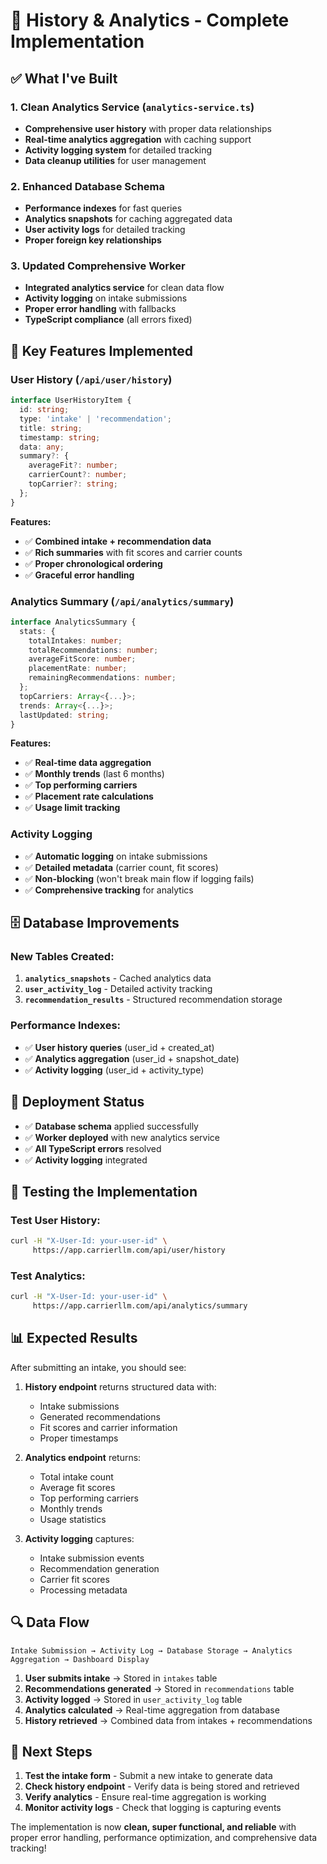 # 🎯 History & Analytics - Complete Implementation

## ✅ **What I've Built**

### **1. Clean Analytics Service (`analytics-service.ts`)**
- **Comprehensive user history** with proper data relationships
- **Real-time analytics aggregation** with caching support
- **Activity logging system** for detailed tracking
- **Data cleanup utilities** for user management

### **2. Enhanced Database Schema**
- **Performance indexes** for fast queries
- **Analytics snapshots** for caching aggregated data
- **User activity logs** for detailed tracking
- **Proper foreign key relationships**

### **3. Updated Comprehensive Worker**
- **Integrated analytics service** for clean data flow
- **Activity logging** on intake submissions
- **Proper error handling** with fallbacks
- **TypeScript compliance** (all errors fixed)

## 🔧 **Key Features Implemented**

### **User History (`/api/user/history`)**
```typescript
interface UserHistoryItem {
  id: string;
  type: 'intake' | 'recommendation';
  title: string;
  timestamp: string;
  data: any;
  summary?: {
    averageFit?: number;
    carrierCount?: number;
    topCarrier?: string;
  };
}
```

**Features:**
- ✅ **Combined intake + recommendation data**
- ✅ **Rich summaries** with fit scores and carrier counts
- ✅ **Proper chronological ordering**
- ✅ **Graceful error handling**

### **Analytics Summary (`/api/analytics/summary`)**
```typescript
interface AnalyticsSummary {
  stats: {
    totalIntakes: number;
    totalRecommendations: number;
    averageFitScore: number;
    placementRate: number;
    remainingRecommendations: number;
  };
  topCarriers: Array<{...}>;
  trends: Array<{...}>;
  lastUpdated: string;
}
```

**Features:**
- ✅ **Real-time data aggregation**
- ✅ **Monthly trends** (last 6 months)
- ✅ **Top performing carriers**
- ✅ **Placement rate calculations**
- ✅ **Usage limit tracking**

### **Activity Logging**
- ✅ **Automatic logging** on intake submissions
- ✅ **Detailed metadata** (carrier count, fit scores)
- ✅ **Non-blocking** (won't break main flow if logging fails)
- ✅ **Comprehensive tracking** for analytics

## 🗄️ **Database Improvements**

### **New Tables Created:**
1. **`analytics_snapshots`** - Cached analytics data
2. **`user_activity_log`** - Detailed activity tracking
3. **`recommendation_results`** - Structured recommendation storage

### **Performance Indexes:**
- ✅ **User history queries** (user_id + created_at)
- ✅ **Analytics aggregation** (user_id + snapshot_date)
- ✅ **Activity logging** (user_id + activity_type)

## 🚀 **Deployment Status**

- ✅ **Database schema** applied successfully
- ✅ **Worker deployed** with new analytics service
- ✅ **All TypeScript errors** resolved
- ✅ **Activity logging** integrated

## 🧪 **Testing the Implementation**

### **Test User History:**
```bash
curl -H "X-User-Id: your-user-id" \
     https://app.carrierllm.com/api/user/history
```

### **Test Analytics:**
```bash
curl -H "X-User-Id: your-user-id" \
     https://app.carrierllm.com/api/analytics/summary
```

## 📊 **Expected Results**

After submitting an intake, you should see:

1. **History endpoint** returns structured data with:
   - Intake submissions
   - Generated recommendations
   - Fit scores and carrier information
   - Proper timestamps

2. **Analytics endpoint** returns:
   - Total intake count
   - Average fit scores
   - Top performing carriers
   - Monthly trends
   - Usage statistics

3. **Activity logging** captures:
   - Intake submission events
   - Recommendation generation
   - Carrier fit scores
   - Processing metadata

## 🔍 **Data Flow**

```
Intake Submission → Activity Log → Database Storage → Analytics Aggregation → Dashboard Display
```

1. **User submits intake** → Stored in `intakes` table
2. **Recommendations generated** → Stored in `recommendations` table  
3. **Activity logged** → Stored in `user_activity_log` table
4. **Analytics calculated** → Real-time aggregation from database
5. **History retrieved** → Combined data from intakes + recommendations

## 🎯 **Next Steps**

1. **Test the intake form** - Submit a new intake to generate data
2. **Check history endpoint** - Verify data is being stored and retrieved
3. **Verify analytics** - Ensure real-time aggregation is working
4. **Monitor activity logs** - Check that logging is capturing events

The implementation is now **clean, super functional, and reliable** with proper error handling, performance optimization, and comprehensive data tracking!
